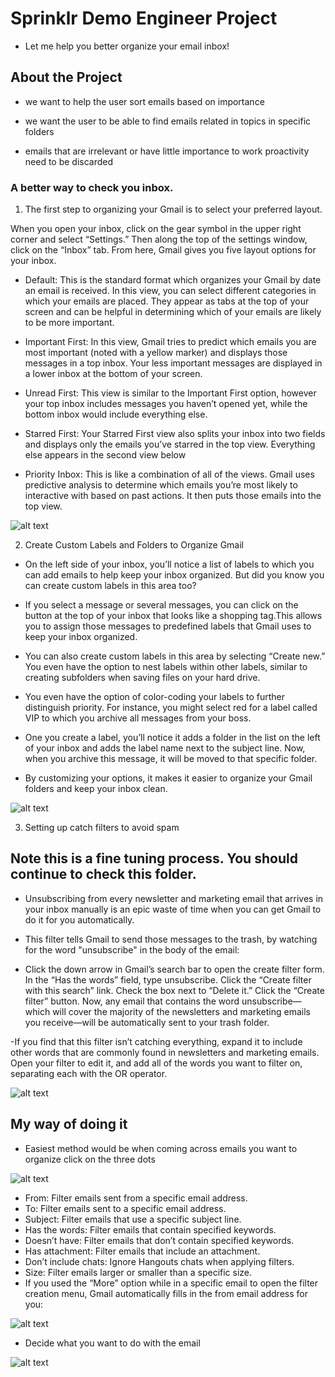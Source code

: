 #  Sprinklr Demo Engineer Project

- Let me help you better organize your email inbox!

## About the Project

- we want to help the user sort emails based on importance

- we want the user to be able to find emails related in topics in specific folders

- emails that are irrelevant or have little importance to work proactivity need to be discarded


### A better way to check you inbox.

1. The first step to organizing your Gmail is to select your preferred layout.

When you open your inbox, click on the gear symbol in the upper right corner and select “Settings.” Then along the top of the settings window, click on the “Inbox” tab. From here, Gmail gives you five layout options for your inbox.

- Default: This is the standard format which organizes your Gmail by date an email is received. In this view, you can select different categories in which your emails are placed. They appear as tabs at the top of your screen and can be helpful in determining which of your emails are likely to be more important.

- Important First: In this view, Gmail tries to predict which emails you are most important (noted with a yellow marker) and displays those messages in a top inbox. Your less important messages are displayed in a lower inbox at the bottom of your screen.

- Unread First: This view is similar to the Important First option, however your top inbox includes messages you haven’t opened yet, while the bottom inbox would include everything else.

- Starred First: Your Starred First view also splits your inbox into two fields and displays only the emails you’ve starred in the top view. Everything else appears in the second view below

- Priority Inbox: This is like a combination of all of the views. Gmail uses predictive analysis to determine which emails you’re most likely to interactive with based on past actions. It then puts those emails into the top view.

![alt text](/img/window1.png)

2. Create Custom Labels and Folders to Organize Gmail

- On the left side of your inbox, you’ll notice a list of labels to which you can add emails to help keep your inbox organized. But did you know you can create custom labels in this area too?

- If you select a message or several messages, you can click on the button at the top of your inbox that looks like a shopping tag.This allows you to assign those messages to predefined labels that Gmail uses to keep your inbox organized.

- You can also create custom labels in this area by selecting “Create new.” You even have the option to nest labels within other labels, similar to creating subfolders when saving files on your hard drive.

- You even have the option of color-coding your labels to further distinguish priority. For instance, you might select red for a label called VIP to which you archive all messages from your boss.

- One you create a label, you’ll notice it adds a folder in the list on the left of your inbox and adds the label name next to the subject line. Now, when you archive this message, it will be moved to that specific folder.

- By customizing your options, it makes it easier to organize your Gmail folders and keep your inbox clean.

![alt text](/img/window2.png)

3. Setting up catch filters to avoid spam

## Note this is a fine tuning process. You should continue to check this folder.

- Unsubscribing from every newsletter and marketing email that arrives in your inbox manually is an epic waste of time when you can get Gmail to do it for you automatically.

- This filter tells Gmail to send those messages to the trash, by watching for the word "unsubscribe" in the body of the email:

- Click the down arrow in Gmail’s search bar to open the create filter form.
In the “Has the words” field, type unsubscribe.
Click the “Create filter with this search” link.
Check the box next to “Delete it.”
Click the “Create filter” button.
Now, any email that contains the word unsubscribe—which will cover the majority of the newsletters and marketing emails you receive—will be automatically sent to your trash folder.

-If you find that this filter isn’t catching everything, expand it to include other words that are commonly found in newsletters and marketing emails. Open your filter to edit it, and add all of the words you want to filter on, separating each with the OR operator.


![alt text](/img/window3.png)


## My way of doing it

- Easiest method would be when coming across emails you want to organize click on the three dots

![alt text](/img/window4.png)

- From: Filter emails sent from a specific email address.
- To: Filter emails sent to a specific email address.
- Subject: Filter emails that use a specific subject line.
- Has the words: Filter emails that contain specified keywords.
- Doesn’t have: Filter emails that don’t contain specified keywords.
- Has attachment: Filter emails that include an attachment.
- Don’t include chats: Ignore Hangouts chats when applying filters.
- Size: Filter emails larger or smaller than a specific size.
- If you used the “More” option while in a specific email to open the filter creation menu, Gmail automatically fills in the from email address for you:

![alt text](/img/window5.png)

- Decide what you want to do with the email

![alt text](/img/window6.png)
